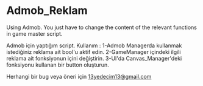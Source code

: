 # Admob_Reklam
Using Admob. You just have to change the content of the relevant functions in game master script.

Admob için yaptığım script.
Kullanım : 
1-Admob Managerda kullanmak istediğiniz reklama ait bool'u aktif edin.
2-GameManager içindeki ilgili reklama ait fonksiyonun içini değiştirin.
3-UI'da Canvas_Manager'deki fonksiyonu kullanan bir button oluşturun.

Herhangi bir bug veya öneri için 13yedecim13@gmail.com
